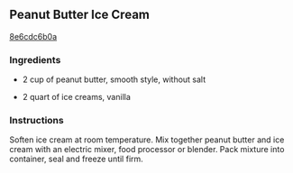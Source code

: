## Peanut Butter Ice Cream

[8e6cdc6b0a](http://www.vegetariantimes.com/recipe/peanut-butter-ice-cream/)

### Ingredients

 - 2 cup of peanut butter, smooth style, without salt

 - 2 quart of ice creams, vanilla

### Instructions

Soften ice cream at room temperature. Mix together peanut butter and ice cream with an electric mixer, food processor or blender. Pack mixture into container, seal and freeze until firm.